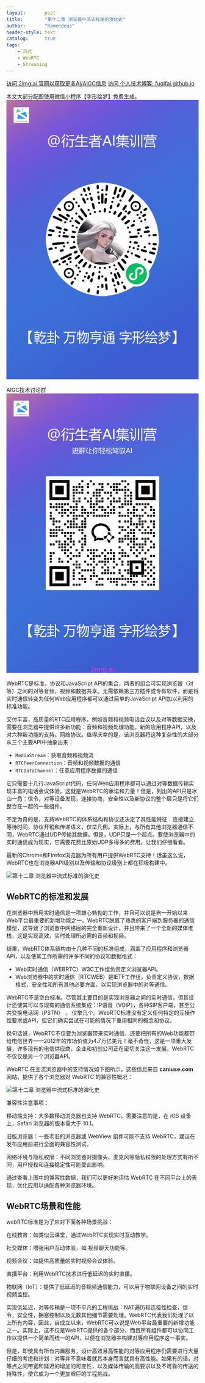 ```yaml
---
layout:       post
title:        "第十二章 浏览器中流式标准的演化史"
author:       "Ramendeus"
header-style: text
catalog:      true
tags:
    - 流式
    - WebRTC
    - Streaming
---
```


[访问 2img.ai 官网以获取更多AI/AIGC信息](https://2img.ai)
[访问 个人技术博客: fuqifai.github.io](https://fuqifai.github.io)

本文大部分配图使用微信小程序【字形绘梦】免费生成。
![](/img/小程序码.png)

AIGC技术讨论群
![](/img/RA群永久二维码.png)

WebRTC是标准，协议和JavaScript API的集合，两者的组合可实现浏览器（对等）之间的对等音频，视频和数据共享。无需依赖第三方插件或专有软件，而是将实时通信转变为任何Web应用程序都可以通过简单的JavaScript API加以利用的标准功能。

交付丰富，高质量的RTC应用程序，例如音频和视频电话会议以及对等数据交换，需要在浏览器中提供许多新功能：音频和视频处理功能，新的应用程序API，以及对六种新功能的支持。网络协议。值得庆幸的是，该浏览器将这种复杂性的大部分从三个主要API中抽象出来：

+   `MediaStream`：获取音频和视频流
+   `RTCPeerConnection`：音频和视频数据的通信
+   `RTCDataChannel`：任意应用程序数据的通信

它只需要十几行JavaScript代码，任何Web应用程序都可以通过对等数据传输实现丰富的电话会议体验。这就是WebRTC的承诺和力量！但是，列出的API只是冰山一角：信令，对等设备发现，连接协商，安全性以及新协议的整个层只是将它们整合在一起的一些组件。

不足为奇的是，支持WebRTC的体系结构和协议还决定了其性能特征：连接建立等待时间，协议开销和传递语义，仅举几例。实际上，与所有其他浏览器通信不同，WebRTC通过UDP传输其数据。但是，UDP只是一个起点。要使浏览器中的实时通信成为现实，它需要花费比原始UDP多得多的费用。让我们仔细看看。

最新的Chrome和Firefox浏览器为所有用户提供WebRTC支持！话虽这么说，WebRTC也在浏览器API级别以及传输和协议级别上都在积极构建中。

![第十二章 浏览器中流式标准的演化史](https://www.shxcj.com/wp-content/uploads/2024/09/image-602.png)

## WebRTC的标准和发展

在浏览器中启用实时通信是一项雄心勃勃的工作，并且可以说是自一开始以来Web平台最重要的新增功能之一。WebRTC脱离了熟悉的客户端到服务器的通信模型，这导致了浏览器中网络层的完全重新设计，并且带来了一个全新的媒体堆栈，这是实现高效，实时处理所必需的音频和视频。

结果，WebRTC体系结构由十几种不同的标准组成，涵盖了应用程序和浏览器API，以及使其工作所需的许多不同的协议和数据格式：

+   Web实时通信（WEBRTC）W3C工作组负责定义浏览器API。
+   Web浏览器中的实时通信（RTCWEB）是IETF工作组，负责定义协议，数据格式，安全性和所有其他必要方面，以实现浏览器中的对等通信。

WebRTC不是空白标准。尽管其主要目的是实现浏览器之间的实时通信，但其设计还使其可以与现有的通信系统集成：IP语音（VOIP），各种SIP客户端，甚至公共交换电话网（PSTN） ， 仅举几个。WebRTC标准没有定义任何特定的互操作性要求或API，但它们确实尝试在可能的情况下重用相同的概念和协议。

换句话说，WebRTC不仅要为浏览器带来实时通信，还要把所有的Web功能都带给电信世界——2012年的市场价值为4.7万亿美元！毫不奇怪，这是一项重大发展，许多现有的电信供应商，企业和初创公司正在密切关注这一发展。WebRTC不仅仅是另一个浏览器API。

WebRTC 在主流浏览器中的支持情况如下图所示，这些信息来自 **caniuse.com** 网站，提供了各个浏览器对 WebRTC 的兼容性概况：

![第十二章 浏览器中流式标准的演化史](https://www.shxcj.com/wp-content/uploads/2024/09/image-603.png)

兼容性注意事项：

移动端支持：大多数移动浏览器也支持 WebRTC。需要注意的是，在 iOS 设备上，Safari 浏览器的版本需大于 10.1。

旧版浏览器：一些老旧的浏览器或 WebView 组件可能不支持 WebRTC，建议在发布应用前进行全面的兼容性测试。

网络环境与隐私权限：不同浏览器对摄像头、麦克风等隐私权限的处理方式有所不同，用户授权和连接稳定性可能受此影响。

通过查看上图中的兼容性数据，我们可以更好地评估 WebRTC 在不同平台上的表现，优化应用以适配各种浏览器环境。

## WebRTC场景和性能

webRTC标准是为了应对下面各种场景挑战：

在线教育：如类似云课堂，通过WebRTC实现实时互动教学。

社交媒体：增强用户互动体验，如 视频聊天功能等。

视频会议：如提供高质量的实时视频会议体验。

直播平台：利用WebRTC技术进行低延迟的实时直播。

物联网（IoT）：提供了低延迟的音视频通信能力，可以用于物联网设备之间的实时视频监控。

实现低延迟，对等传输是一项不平凡的工程挑战：NAT遍历和连接性检查，信令，安全性，拥塞控制以及无数其他细节需要处理。WebRTC代表我们处理了以上所有内容，因此，自成立以来，WebRTC可以说是Web平台最重要的新增功能之一。实际上，这不仅是WebRTC提供的各个部分，而且所有组件都可以协同工作以提供一个简单而统一的API，以便在浏览器中构建对等应用程序这一事实。

但是，即使具有所有内置服务，设计高效且高性能的对等应用程序仍需要进行大量仔细的考虑和计划：对等并不意味着就其本身而言就具有高性能。如果有的话，对等点之间带宽和延迟的增加的可变性，以及媒体传输的高要求以及不可靠的传送的特殊性，使它成为一个更加艰巨的工程挑战。

